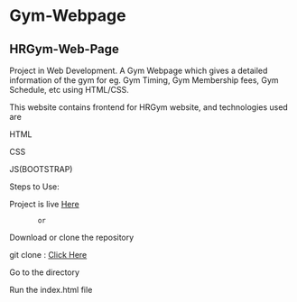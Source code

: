 # Gym-Webpage

## HRGym-Web-Page

Project in Web Development. A Gym Webpage which gives a detailed information of the gym for eg. Gym Timing, Gym Membership fees, Gym Schedule, etc using HTML/CSS.

This website contains frontend for HRGym website, and technologies used are

HTML

CSS

JS(BOOTSTRAP)

Steps to Use:

Project is live [Here](https://imhr1306.github.io/Gym-Webpage/)

           or
           

Download or clone the repository

git clone : [Click Here](https://github.com/imhr1306/Gym-Webpage/archive/refs/heads/main.zip)

Go to the directory

Run the index.html file
